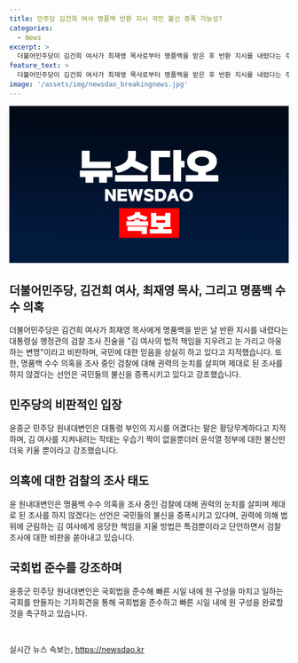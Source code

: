 ```yaml
---
title: 민주당 김건희 여사 명품백 반환 지시 국민 불신 증폭 가능성?
categories:
  - News
excerpt: >
  더불어민주당이 김건희 여사가 최재영 목사로부터 명품백을 받은 후 반환 지시를 내렸다는 주장에 대해 변명으로 비판받았다. 윤종군 민주당 원내대변인은 국회법 준수를 촉구하며 국회원 구성을 완료하라는 기자회견에서 김 여사의 법적 책임을 피하기 위한 변명에 국민은 믿음이 없다고 지적했다. 또한 검찰의 명품백 수취 의혹 조사에 대한 권력의 눈치를 살피며 선언한 것이라며, 특검 수사를 촉구하는 발언을 했다.
feature_text: >
  더불어민주당이 김건희 여사가 최재영 목사로부터 명품백을 받은 후 반환 지시를 내렸다는 주장에 대해 변명으로 비판받았다. 윤종군 민주당 원내대변인은 국회법 준수를 촉구하며 국회원 구성을 완료하라는 기자회견에서 김 여사의 법적 책임을 피하기 위한 변명에 국민은 믿음이 없다고 지적했다. 또한 검찰의 명품백 수취 의혹 조사에 대한 권력의 눈치를 살피며 선언한 것이라며, 특검 수사를 촉구하는 발언을 했다.
image: '/assets/img/newsdao_breakingnews.jpg'
---
```


<p><img src="/assets/img/newsdao_breakingnews.jpg" alt="koreaapp 속보" /></p>

<h2 data-ke-size="size26">더불어민주당, 김건희 여사, 최재영 목사, 그리고 명품백 수수 의혹</h2>

<p data-ke-size="size16">더불어민주당은 김건희 여사가 최재영 목사에게 명품백을 받은 날 반환 지시를 내렸다는 대통령실 행정관의 검찰 조사 진술을 "김 여사의 법적 책임을 지우려고 눈 가리고 아웅 하는 변명"이라고 비판하며, 국민에 대한 믿음을 상실히 하고 있다고 지적했습니다. 또한, 명품백 수수 의혹을 조사 중인 검찰에 대해 권력의 눈치를 살피며 제대로 된 조사를 하지 않겠다는 선언은 국민들의 불신을 증폭시키고 있다고 강조했습니다.</p>

<h2 data-ke-size="size26">민주당의 비판적인 입장</h2>

<p data-ke-size="size16">윤종군 민주당 원내대변인은 대통령 부인의 지시를 어겼다는 말은 황당무계하다고 지적하며, 김 여사를 지켜내려는 작태는 우습기 짝이 없을뿐더러 윤석열 정부에 대한 불신만 더욱 키울 뿐이라고 강조했습니다.</p>

<h2 data-ke-size="size26">의혹에 대한 검찰의 조사 태도</h2>

<p data-ke-size="size16">윤 원내대변인은 명품백 수수 의혹을 조사 중인 검찰에 대해 권력의 눈치를 살피며 제대로 된 조사를 하지 않겠다는 선언은 국민들의 불신을 증폭시키고 있다며, 권력에 의해 법 위에 군림하는 김 여사에게 응당한 책임을 지울 방법은 특검뿐이라고 단언하면서 검찰 조사에 대한 비판을 쏟아내고 있습니다.</p>

<h2 data-ke-size="size26">국회법 준수를 강조하며</h2>

<p data-ke-size="size16">윤종군 민주당 원내대변인은 국회법을 준수해 빠른 시일 내에 원 구성을 마치고 일하는 국회를 만들자는 기자회견을 통해 국회법을 준수하고 빠른 시일 내에 원 구성을 완료할 것을 촉구하고 있습니다.</p>

<p data-ke-size="size16">&nbsp;</p>
실시간 뉴스 속보는, <a href="https://newsdao.kr" rel="dofollow">https://newsdao.kr</a>


